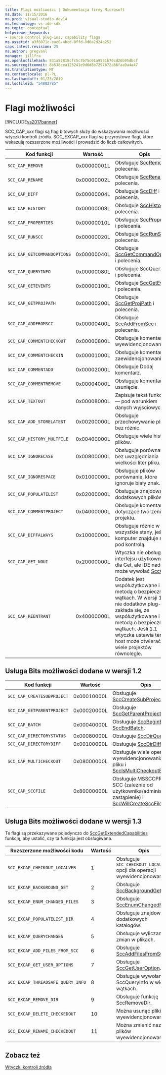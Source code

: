```yaml
---
title: Flagi możliwości | Dokumentacja firmy Microsoft
ms.date: 11/15/2016
ms.prod: visual-studio-dev14
ms.technology: vs-ide-sdk
ms.topic: conceptual
helpviewer_keywords:
- source control plug-ins, capability flags
ms.assetid: a3f6071c-eac8-4bcd-8ffd-8d0a2d24a252
caps.latest.revision: 25
ms.author: gregvanl
manager: jillfra
ms.openlocfilehash: 831a52818cfc5c7b75c01a9551b70cd26b95dbcf
ms.sourcegitcommit: 8b538eea125241e9d6d8b7297b72a66faa9a4a47
ms.translationtype: MT
ms.contentlocale: pl-PL
ms.lasthandoff: 01/23/2019
ms.locfileid: "54802785"
---
```

# <a name="capability-flags"></a>Flagi możliwości
[!INCLUDE[vs2017banner](../includes/vs2017banner.md)]

SCC_CAP_*xxx* flagi są flag bitowych służy do wskazywania możliwości wtyczki kontroli źródła. SCC_EXCAP_*xxx* flagi są przyrostowe flagi, które wskazują rozszerzone możliwości i prowadzić do liczb całkowitych.  
  
|Kod funkcji|Wartość|Opis|  
|---------------------|-----------|-----------------|  
|`SCC_CAP_REMOVE`|0x00000001L|Obsługuje [SccRemove](../extensibility/sccremove-function.md) i polecenia.|  
|`SCC_CAP_RENAME`|0x00000002L|Obsługuje [SccRename](../extensibility/sccrename-function.md) i polecenia.|  
|`SCC_CAP_DIFF`|0x00000004L|Obsługuje [SccDiff](../extensibility/sccdiff-function.md) i polecenia.|  
|`SCC_CAP_HISTORY`|0x00000008L|Obsługuje [SccHistory](../extensibility/scchistory-function.md) i polecenia.|  
|`SCC_CAP_PROPERTIES`|0x00000010L|Obsługuje [SccProperties](../extensibility/sccproperties-function.md) i polecenia.|  
|`SCC_CAP_RUNSCC`|0x00000020L|Obsługuje [SccRunScc](../extensibility/sccrunscc-function.md) i polecenia.|  
|`SCC_CAP_GETCOMMANDOPTIONS`|0x00000040L|Obsługuje [SccGetCommandOptions](../extensibility/sccgetcommandoptions-function.md) i polecenia.|  
|`SCC_CAP_QUERYINFO`|0x00000080L|Obsługuje [SccQueryInfo](../extensibility/sccqueryinfo-function.md) i polecenia.|  
|`SCC_CAP_GETEVENTS`|0x00000100L|Obsługuje [SccGetEvents](../extensibility/sccgetevents-function.md) i polecenia.|  
|`SCC_CAP_GETPROJPATH`|0x00000200L|Obsługuje [SccGetProjPath](../extensibility/sccgetprojpath-function.md) i polecenia.|  
|`SCC_CAP_ADDFROMSCC`|0x00000400L|Obsługuje [SccAddFromScc](../extensibility/sccaddfromscc-function.md) i polecenia.|  
|`SCC_CAP_COMMENTCHECKOUT`|0x00000800L|Obsługuje komentarz wyewidencjonowania.|  
|`SCC_CAP_COMMENTCHECKIN`|0x00001000L|Obsługuje komentarza zaewidencjonowania.|  
|`SCC_CAP_COMMENTADD`|0x00002000L|Obsługuje Dodaj komentarz.|  
|`SCC_CAP_COMMENTREMOVE`|0x00004000L|Obsługuje komentarz na usunięcie.|  
|`SCC_CAP_TEXTOUT`|0x00008000L|Zapisuje tekst funkcji IDE — pod warunkiem danych wyjściowych.|  
|`SCC_CAP_ADD_STORELATEST`|0x00200000L|Obsługuje przechowywanie plików bez różnic.|  
|`SCC_CAP_HISTORY_MULTFILE`|0x00400000L|Obsługuje wiele historii plików.|  
|`SCC_CAP_IGNORECASE`|0x00800000L|Obsługuje porównania bez uwzględniania wielkości liter pliku.|  
|`SCC_CAP_IGNORESPACE`|0x01000000L|Obsługuje plików porównanie, które ignoruje biały znak.|  
|`SCC_CAP_POPULATELIST`|0x02000000L|Obsługuje znajdowanie dodatkowych plików.|  
|`SCC_CAP_COMMENTPROJECT`|0x04000000L|Obsługuje komentarze dotyczące tworzenia projektu.|  
|`SCC_CAP_DIFFALWAYS`|0x10000000L|Obsługuje różnic w wszystkie stany, jeśli komputer znajduje się pod kontrolą.|  
|`SCC_CAP_GET_NOUI`|0x20000000L|Wtyczka nie obsługuje interfejsu użytkownika dla Get, ale IDE nadal może wywołać [SccGet](../extensibility/sccget-function.md).|  
|`SCC_CAP_REENTRANT`|0x40000000L|Dodatek jest współużytkowane i metodą o bezpiecznych wątkach. W wersji 1.0 nie dodatków plug-in zakłada się, że współużytkowane i metodą o bezpiecznych wątkach. Jeśli 1.1 wtyczka ustawia ten bit, host może otwierać wiele projektów równolegle.|  
  
## <a name="capability-bits-added-in-version-12"></a>Usługa Bits możliwości dodane w wersji 1.2  
  
|Kod funkcji|Wartość|Opis|  
|---------------------|-----------|-----------------|  
|`SCC_CAP_CREATESUBPROJECT`|0x00010000L|Obsługuje [SccCreateSubProject](../extensibility/scccreatesubproject-function.md).|  
|`SCC_CAP_GETPARENTPROJECT`|0x00020000L|Obsługuje [SccGetParentProjectPath](../extensibility/sccgetparentprojectpath-function.md).|  
|`SCC_CAP_BATCH`|0x00040000L|Obsługuje [SccBeginBatch](../extensibility/sccbeginbatch-function.md) i [SccEndBatch](../extensibility/sccendbatch-function.md).|  
|`SCC_CAP_DIRECTORYSTATUS`|0x00080000L|Obsługuje [SccDirQueryInfo](../extensibility/sccdirqueryinfo-function.md).|  
|`SCC_CAP_DIRECTORYDIFF`|0x00100000L|Obsługuje [SccDirDiff](../extensibility/sccdirdiff-function.md).|  
|`SCC_CAP_MULTICHECKOUT`|0x08000000L|Obsługuje wiele operacji wyewidencjonowania w pliku i [SccIsMultiCheckoutEnabled](../extensibility/sccismulticheckoutenabled-function.md).|  
|`SCC_CAP_SCCFILE`|0x80000000L|Obsługuje MSSCCPRJ. Plik SCC (zależnie od użytkownika/administratora zastąpienie) i [SccWillCreateSccFile](../extensibility/sccwillcreatesccfile-function.md).|  
  
## <a name="capability-bits-added-in-version-13"></a>Usługa Bits możliwości dodane w wersji 1.3  
 Te flagi są przekazywane pojedynczo do [SccGetExtendedCapabilities](../extensibility/sccgetextendedcapabilities-function.md) funkcję, aby ustalić, czy ta funkcja jest obsługiwana.  
  
|Rozszerzone możliwości kodu|Wartość|Opis|  
|------------------------------|-----------|-----------------|  
|`SCC_EXCAP_CHECKOUT_LOCALVER`|1|Obsługuje `SCC_CHECKOUT_LOCALVER` opcji dla operacji wyewidencjonowania.|  
|`SCC_EXCAP_BACKGROUND_GET`|2|Obsługuje [SccBackgroundGet](../extensibility/sccbackgroundget-function.md).|  
|`SCC_EXCAP_ENUM_CHANGED_FILES`|3|Obsługuje [SccEnumChangedFiles](../extensibility/sccenumchangedfiles-function.md).|  
|`SCC_EXCAP_POPULATELIST_DIR`|4|Obsługuje znajdowanie dodatkowych katalogów.|  
|`SCC_EXCAP_QUERYCHANGES`|5|Obsługuje wyliczania zmian w plikach.|  
|`SCC_EXCAP_ADD_FILES_FROM_SCC`|6|Obsługuje [SccAddFilesFromSCC](../extensibility/sccaddfilesfromscc-function.md).|  
|`SCC_EXCAP_GET_USER_OPTIONS`|7|Obsługuje [SccGetUserOption](../extensibility/sccgetuseroption-function.md).|  
|`SCC_EXCAP_THREADSAFE_QUERY_INFO`|8|Obsługuje wywołanie SccQueryInfo w wielu wątkach.|  
|`SCC_EXCAP_REMOVE_DIR`|9|Obsługuje funkcję SccRemoveDir.|  
|`SCC_EXCAP_DELETE_CHECKEDOUT`|10|Można usunąć pliki wyewidencjonowany.|  
|`SCC_EXCAP_RENAME_CHECKEDOUT`|11|Można zmienić nazwy plików wyewidencjonowany.|  
  
## <a name="see-also"></a>Zobacz też  
 [Wtyczki kontroli źródła](../extensibility/source-control-plug-ins.md)

